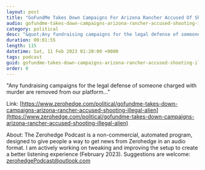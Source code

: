 ```yaml
---
layout: post
title: "GoFundMe Takes Down Campaigns For Arizona Rancher Accused Of Shooting Illegal Alien"
audio: gofundme-takes-down-campaigns-arizona-rancher-accused-shooting-illegal-alien-0
category: political
desc: "&quot;Any fundraising campaigns for the legal defense of someone charged with murder are removed from our platform...&quot;"
duration: 00:01:55
length: 115
datetime: Sat, 11 Feb 2023 01:20:00 +0000
tags: podcast
guid: gofundme-takes-down-campaigns-arizona-rancher-accused-shooting-illegal-alien-0
order: 0
---
```

&quot;Any fundraising campaigns for the legal defense of someone charged with murder are removed from our platform...&quot;

Link: [https://www.zerohedge.com/political/gofundme-takes-down-campaigns-arizona-rancher-accused-shooting-illegal-alien](https://www.zerohedge.com/political/gofundme-takes-down-campaigns-arizona-rancher-accused-shooting-illegal-alien)

About: The Zerohedge Podcast is a non-commercial, automated program, designed to give people a way to get news from Zerohedge in an audio format.  I am actively working on tweaking and improving the setup to create a better listening experience (February 2023).  Suggestions are welcome: [zerohedgePodcast@outlook.com](mailto:zerohedgePodcast@outlook.com)